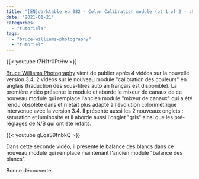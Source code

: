 ```yaml
---
title: "[EN]darktable ep 082 - Color Calibration module (pt 1 of 2 - channel mixer)"
date: "2021-01-21"
categories: 
  - "tutoriels"
tags: 
  - "bruce-williams-photography"
  - "tutoriel"
---
```


{{< youtube t7H1fr0PtHw >}}

[Bruce Williams Photography](https://www.youtube.com/channel/UCkqe4BYsllmcxo2dsF-rFQw) vient de publier après 4 vidéos sur la nouvelle version 3.4, 2 vidéos sur le nouveau module "calibration des couleurs" en anglais (traduction des sous-titres auto an français est disponible). La première vidéo présente le module et aborde le mixeur de canaux de ce nouveau module qui remplace l'ancien module "mixeur de canaux" qui a été rendu obsolète dans et n'était plus adapté à l'évolution colorimétrique intervenue avec la version 3.4. Il présente aussi les 2 nouveaux onglets : saturation et luminosité et il aborde aussi l'onglet "gris" ainsi que les pré-réglages de N/B qui ont été refaits.

{{< youtube gEqaS9fnbkQ >}}

Dans cette seconde vidéo, il présente le balance des blancs dans ce nouveau module qui remplace maintenant l'ancien module "balance des blancs".

Bonne découverte.
